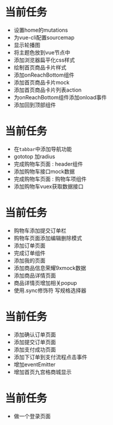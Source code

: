 # 当前任务
- 设置home的mutations
- 为vue-cli配置sourcemap
- 显示轮播图
- 将主题色放到vue节点中
- 添加浏览器扁平化css样式
- 绘制首页商品卡片样式
- 添加onReachBottom组件
- 添加首页商品卡片mock 
- 添加首页商品卡片列表action
- 为onReachBottom组件添加onload事件
- 添加回到顶部组件

# 当前任务
- 在`tabbar`中添加导航功能
- gototop 加radius
- 完成购物车页面 : header组件
- 添加购物车接口mock数据
- 完成购物车页面 : 购物车项组件
- 添加购物车vuex获取数据接口

# 当前任务
- 购物车添加提交订单栏
- 购物车页面添加编辑删除模式
- 添加订单页面
- 完成订单组件
- 添加我的页面
- 添加商品信息荣耀9xmock数据
- 添加商品详情页面
- 商品详情页增加相关popup
- 使用.sync修饰符 写规格选择器

# 当前任务
- 添加确认订单页面
- 添加提交订单页面
- 添加支付成功页面
- 添加下订单到支付流程点击事件
- 增加eventEmitter
- 增加首页九宫格商城显示

# 当前任务
- 做一个登录页面